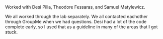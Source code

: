 Worked with Desi Pilla, Theodore Fessaras, and Samuel Matylewicz.

We all worked through the lab separately. We all contacted eachother through GroupMe when we had questions.
Desi had a lot of the code complete early, so I used that as a guideline in many of the areas that I got stuck.
